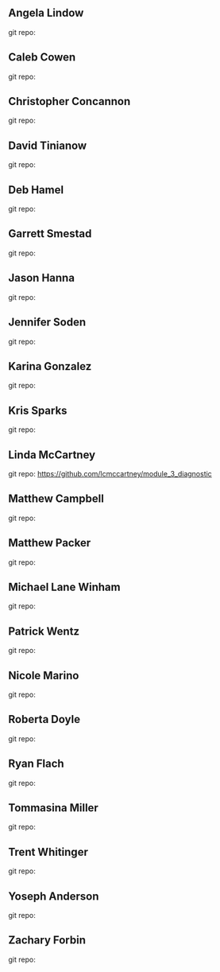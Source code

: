 ## Angela Lindow
git repo:

## Caleb Cowen
git repo:

## Christopher Concannon
git repo:

## David Tinianow
git repo:

## Deb Hamel
git repo:

## Garrett Smestad
git repo:

## Jason Hanna
git repo:

## Jennifer Soden
git repo:

## Karina Gonzalez
git repo:

## Kris Sparks
git repo:

## Linda McCartney
git repo: https://github.com/lcmccartney/module_3_diagnostic

## Matthew Campbell
git repo:

## Matthew Packer
git repo:

## Michael Lane Winham
git repo:

## Patrick Wentz
git repo:

## Nicole Marino
git repo:

## Roberta Doyle
git repo:

## Ryan Flach
git repo:

## Tommasina Miller
git repo:

## Trent Whitinger
git repo:

## Yoseph Anderson
git repo:

## Zachary Forbin
git repo:
